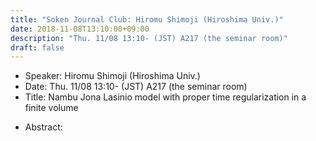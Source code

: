 ```yaml
---
title: "Soken Journal Club: Hiromu Shimoji (Hiroshima Univ.)"
date: 2018-11-08T13:10:00+09:00
description: "Thu. 11/08 13:10- (JST) A217 (the seminar room)"
draft: false
---
```


- Speaker:
Hiromu Shimoji (Hiroshima Univ.)
- Date:
Thu. 11/08 13:10- (JST) A217 (the seminar room)
- Title:
Nambu Jona Lasinio model with proper time regularization in a finite volume

<!--more-->

- Abstract:

